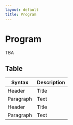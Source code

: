 ```yaml
---
layout: default
title: Program
---
```


<div class="post">
	<h1 class="pageTitle">Program</h1>
	<p class="intro">TBA</p>
</div>

## Table

| Syntax      | Description |
| ----------- | ----------- |
| Header      | Title       |
| Paragraph   | Text        |
| Header      | Title       |
| Paragraph   | Text        |

